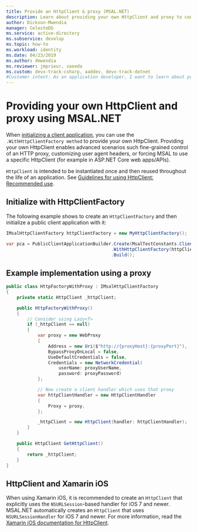 ```yaml
---
title: Provide an HttpClient & proxy (MSAL.NET)
description: Learn about providing your own HttpClient and proxy to connect to Azure AD using the Microsoft Authentication Library for .NET (MSAL.NET).
author: Dickson-Mwendia
manager: CelesteDG
ms.service: active-directory
ms.subservice: develop
ms.topic: how-to
ms.workload: identity
ms.date: 04/23/2019
ms.author: dmwendia
ms.reviewer: jmprieur, saeeda
ms.custom: devx-track-csharp, aaddev, devx-track-dotnet
#Customer intent: As an application developer, I want to learn about providing my own HttpClient so I can have fine-grained control of the proxy.
---
```


# Providing your own HttpClient and proxy using MSAL.NET
When [initializing a client application](msal-net-initializing-client-applications.md), you can use the `.WithHttpClientFactory method` to provide your own HttpClient.  Providing your own HttpClient enables advanced scenarios such fine-grained control of an HTTP proxy, customizing user agent headers, or forcing MSAL to use a specific HttpClient (for example in ASP.NET Core web apps/APIs).

`HttpClient` is intended to be instantiated once and then reused throughout the life of an application. See [Guidelines for using HttpClient: Recommended use](/dotnet/fundamentals/networking/http/httpclient-guidelines#recommended-use).

## Initialize with HttpClientFactory
The following example shows to create an `HttpClientFactory` and then initialize a public client application with it:

```csharp
IMsalHttpClientFactory httpClientFactory = new MyHttpClientFactory();

var pca = PublicClientApplicationBuilder.Create(MsalTestConstants.ClientId) 
                                        .WithHttpClientFactory(httpClientFactory)
                                        .Build();
```

## Example implementation using a proxy
```csharp
public class HttpFactoryWithProxy : IMsalHttpClientFactory
{
    private static HttpClient _httpClient;

    public HttpFactoryWithProxy()
    {
        // Consider using Lazy<T> 
        if (_httpClient == null) 
        {
            var proxy = new WebProxy
            {
                Address = new Uri($"http://{proxyHost}:{proxyPort}"),
                BypassProxyOnLocal = false,
                UseDefaultCredentials = false,
                Credentials = new NetworkCredential(
                    userName: proxyUserName,
                    password: proxyPassword)
            };

            // Now create a client handler which uses that proxy
            var httpClientHandler = new HttpClientHandler
            {
                Proxy = proxy,
            };

            _httpClient = new HttpClient(handler: httpClientHandler);
        }
    }

    public HttpClient GetHttpClient()
    {
        return _httpClient;
    }
}
```

## HttpClient and Xamarin iOS
When using Xamarin iOS, it is recommended to create an `HttpClient` that explicitly uses the `NSURLSession`-based handler for iOS 7 and newer. MSAL.NET automatically creates an `HttpClient` that uses `NSURLSessionHandler` for iOS 7 and newer. For more information, read the [Xamarin iOS documentation for HttpClient](/xamarin/cross-platform/macios/http-stack).
